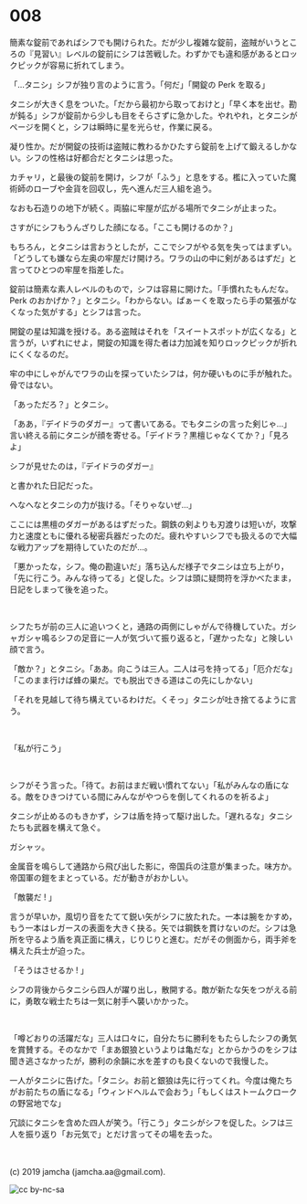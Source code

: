 

# 008

簡素な錠前であればシフでも開けられた。だが少し複雑な錠前，盗賊がいうところの『見習い』レベルの錠前にシフは苦戦した。わずかでも違和感があるとロックピックが容易に折れてしまう。

「…タニシ」シフが独り言のように言う。「何だ」「開錠の Perk を取る」

タニシが大きく息をついた。「だから最初から取っておけと」「早く本を出せ。勘が鈍る」シフが錠前から少しも目をそらさずに急かした。やれやれ，とタニシがページを開くと，シフは瞬時に星を光らせ，作業に戻る。

凝り性か。だが開錠の技術は盗賊に教わるかひたすら錠前を上げて鍛えるしかない。シフの性格は好都合だとタニシは思った。

カチャリ，と最後の錠前を開け，シフが「ふう」と息をする。檻に入っていた魔術師のローブや金貨を回収し，先へ進んだ三人組を追う。

なおも石造りの地下が続く。両脇に牢屋が広がる場所でタニシが止まった。

さすがにシフもうんざりした顔になる。「ここも開けるのか？」

もちろん，とタニシは言おうとしたが，ここでシフがやる気を失ってはまずい。「どうしても嫌なら左奥の牢屋だけ開けろ。ワラの山の中に剣があるはずだ」と言ってひとつの牢屋を指差した。

錠前は簡素な素人レベルのもので，シフは容易に開けた。「手慣れたもんだな。Perk のおかげか？」とタニシ。「わからない。ぱぁーくを取ったら手の緊張がなくなった気がする」とシフは言った。

開錠の星は知識を授ける。ある盗賊はそれを「スイートスポットが広くなる」と言うが，いずれにせよ，開錠の知識を得た者は力加減を知りロックピックが折れにくくなるのだ。

牢の中にしゃがんでワラの山を探っていたシフは，何か硬いものに手が触れた。骨ではない。

「あっただろ？」とタニシ。

「ああ，『デイドラのダガー』って書いてある。でもタニシの言った剣じゃ…」言い終える前にタニシが顔を寄せる。「デイドラ？黒檀じゃなくてか？」「見ろよ」

シフが見せたのは，『デイドラのダガー』

と書かれた日記だった。

へなへなとタニシの力が抜ける。「そりゃないぜ…」

ここには黒檀のダガーがあるはずだった。鋼鉄の剣よりも刃渡りは短いが，攻撃力と速度ともに優れる秘密兵器だったのだ。疲れやすいシフでも扱えるので大幅な戦力アップを期待していたのだが…。

「悪かったな，シフ。俺の勘違いだ」落ち込んだ様子でタニシは立ち上がり，「先に行こう。みんな待ってる」と促した。シフは頭に疑問符を浮かべたまま，日記をしまって後を追った。

<br>

シフたちが前の三人に追いつくと，通路の両側にしゃがんで待機していた。ガシャガシャ鳴るシフの足音に一人が気づいて振り返ると，「遅かったな」と険しい顔で言う。

「敵か？」とタニシ。「ああ。向こうは三人。二人は弓を持ってる」「厄介だな」「このまま行けば蜂の巣だ。でも脱出できる道はこの先にしかない」

「それを見越して待ち構えているわけだ。くそっ」タニシが吐き捨てるように言う。

<br>

「私が行こう」

<br>

シフがそう言った。「待て。お前はまだ戦い慣れてない」「私がみんなの盾になる。敵をひきつけている間にみんながやつらを倒してくれるのを祈るよ」

タニシが止めるのもきかず，シフは盾を持って駆け出した。「遅れるな」タニシたちも武器を構えて急ぐ。

ガシャッ。

金属音を鳴らして通路から飛び出した影に，帝国兵の注意が集まった。味方か。帝国軍の鎧をまとっている。だが動きがおかしい。

「敵襲だ ! 」

言うが早いか，風切り音をたてて鋭い矢がシフに放たれた。一本は腕をかすめ，もう一本はレガースの表面を大きく抉る。矢では鋼鉄を貫けないのだ。シフは急所を守るよう盾を真正面に構え，じりじりと進む。だがその側面から，両手斧を構えた兵士が迫った。

「そうはさせるか ! 」

シフの背後からタニシら四人が躍り出し，散開する。敵が新たな矢をつがえる前に，勇敢な戦士たちは一気に射手へ襲いかかった。

<br>

「噂どおりの活躍だな」三人は口々に，自分たちに勝利をもたらしたシフの勇気を賞賛する。そのなかで「まあ銀狼というよりは亀だな」とからかうのをシフは聞き逃さなかったが，勝利の余韻に水を差すのも良くないので我慢した。

一人がタニシに告げた。「タニシ。お前と銀狼は先に行ってくれ。今度は俺たちがお前たちの盾になる」「ウィンドヘルムで会おう」「もしくはストームクロークの野営地でな」

冗談にタニシを含めた四人が笑う。「行こう」タニシがシフを促した。シフは三人を振り返り「お元気で」とだけ言ってその場を去った。

<br>
<br>
(c) 2019 jamcha (jamcha.aa@gmail.com).

![cc by-nc-sa](https://i.creativecommons.org/l/by-nc-sa/4.0/88x31.png)

